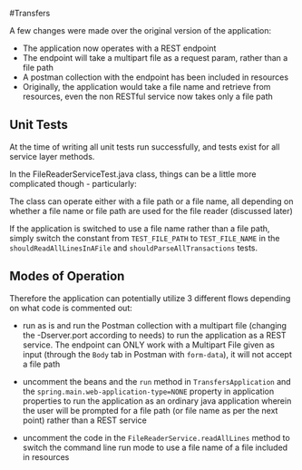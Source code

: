 #Transfers

A few changes were made over the original version of the application:

- The application now operates with a REST endpoint
- The endpoint will take a multipart file as a request param, rather than a file path
- A postman collection with the endpoint has been included in resources
- Originally, the application would take a file name and retrieve from resources, even the non RESTful service now takes 
only a file path

## Unit Tests

At the time of writing all unit tests run successfully, and tests exist for all service layer methods.

In the FileReaderServiceTest.java class, things can be a little more complicated though - particularly:

The class can operate either with a file path or a file name, all depending on whether a file name or file path are used 
for the file reader (discussed later)

If the application is switched to use a file name rather than a file path, simply switch the constant from 
`TEST_FILE_PATH` to `TEST_FILE_NAME` in the `shouldReadAllLinesInAFile` and `shouldParseAllTransactions` tests.

## Modes of Operation

Therefore the application can potentially utilize 3 different flows depending on what code is commented out:

- run as is and run the Postman collection with a multipart file (changing the -Dserver.port according to needs) to
run the application as a REST service. The endpoint can ONLY work with a Multipart File given as input (through the `Body`
tab in Postman with `form-data`), it will not accept a file path

- uncomment the beans and the `run` method in `TransfersApplication` and the `spring.main.web-application-type=NONE`
property in application properties to run the application as an ordinary java application wherein the user will be 
prompted for a file path (or file name as per the next point) rather than a REST service

- uncomment the code in the `FileReaderService.readAllLines` method to switch the command line run mode to use a file 
name of a file included in resources
